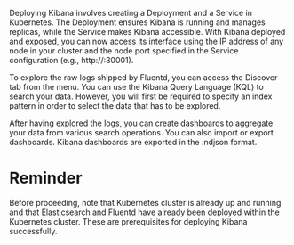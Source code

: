 Deploying Kibana involves creating a Deployment and a Service in Kubernetes. The Deployment ensures Kibana is running and manages replicas, while the Service makes Kibana accessible.
With Kibana deployed and exposed, you can now access its interface using the IP address of any node in your cluster and the node port specified in the Service configuration (e.g., http://<node-ip>:30001).

To explore the raw logs shipped by Fluentd, you can access the Discover tab from the menu. You can use the Kibana Query Language (KQL) to search your data. However, you will first be required to specify an index pattern in order to select the data that has to be explored.

After having explored the logs, you can create dashboards to aggregate your data from various search operations. You can also import or export dashboards. Kibana dashboards are exported in the .ndjson format.

# Reminder
Before proceeding, note that Kubernetes cluster is already up and running and that Elasticsearch and Fluentd have already been deployed within the Kubernetes cluster. These are prerequisites for deploying Kibana successfully.